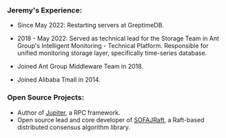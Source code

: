 
### Jeremy's Experience:
- Since May 2022: Restarting servers at GreptimeDB.

- 2018 - May 2022: Served as technical lead for the Storage Team in Ant Group's Intelligent Monitoring - Technical Platform. Responsible for unified monitoring storage layer, specifically time-series database.

- Joined Ant Group Middleware Team in 2018.

- Joined Alibaba Tmall in 2014.

### Open Source Projects:
- Author of [Jupiter](https://github.com/fengjiachun/Jupiter), a RPC framework.
- Open source lead and core developer of [SOFAJRaft](https://github.com/sofastack/sofa-jraft), a Raft-based distributed consensus algorithm library.



<!--
**fengjiachun/fengjiachun** is a ✨ _special_ ✨ repository because its `README.md` (this file) appears on your GitHub profile.

Here are some ideas to get you started:

- 🔭 I’m currently working on ...
- 🌱 I’m currently learning ...
- 👯 I’m looking to collaborate on ...
- 🤔 I’m looking for help with ...
- 💬 Ask me about ...
- 📫 How to reach me: ...
- 😄 Pronouns: ...
- ⚡ Fun fact: ...
-->
